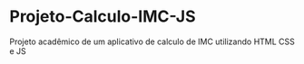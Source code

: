 # Projeto-Calculo-IMC-JS
 Projeto acadêmico de um aplicativo de calculo de IMC utilizando HTML CSS e JS
